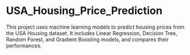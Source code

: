 # USA_Housing_Price_Prediction
This project uses machine learning models to predict housing prices from the USA Housing dataset. It includes Linear Regression, Decision Tree, Random Forest, and Gradient Boosting models, and compares their performances.

